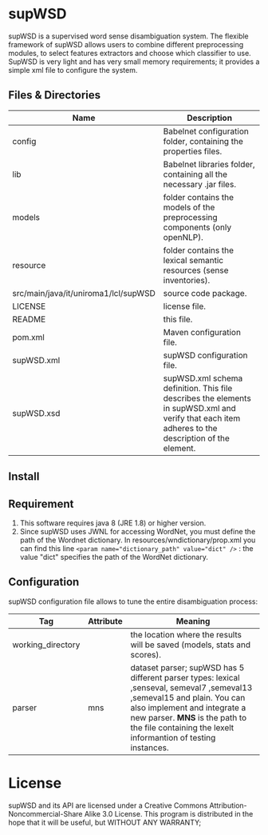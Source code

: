 # supWSD
supWSD is a supervised word sense disambiguation system.  The flexible framework of supWSD allows users to combine different preprocessing modules, to select features extractors and choose which classifier to use. SupWSD is very light and has very small memory requirements; it provides a simple xml file to configure the system.

## Files & Directories
Name | Description
------------ | -------------
config | Babelnet configuration folder, containing the properties files.
lib | Babelnet libraries folder, containing all the necessary .jar files.
models |  folder contains the models of the preprocessing components (only openNLP).
resource | folder contains the lexical semantic resources (sense inventories).
src/main/java/it/uniroma1/lcl/supWSD | source code package.
LICENSE | license file.
README | this file.
pom.xml | Maven configuration file.
supWSD.xml | supWSD configuration file.
supWSD.xsd | supWSD.xml schema definition. This file describes the elements in supWSD.xml and verify that each item adheres to the description of the element.

## Install

## Requirement
1. This software requires java 8 (JRE 1.8) or higher version.
2. Since supWSD uses JWNL for accessing WordNet, you must define the path of the Wordnet dictionary. In resources/wndictionary/prop.xml you can find this line ```<param name="dictionary_path" value="dict" />``` : the value "dict" specifies the path of the WordNet dictionary.

## Configuration
supWSD configuration file allows to tune the entire disambiguation process:

Tag | Attribute | Meaning
------------ | ------------- | -------------
working_directory |  | the location where the results will be saved (models, stats and scores).
parser | mns | dataset parser; supWSD has 5 different parser types: lexical ,senseval, semeval7 ,semeval13 ,semeval15 and plain. You can also implement and integrate a new parser. **MNS** is the path to the file containing the lexelt informantion of testing instances.

# License
supWSD and its API are licensed under a Creative Commons Attribution-Noncommercial-Share Alike 3.0 License.
This program is distributed in the hope that it will be useful, but WITHOUT ANY WARRANTY;
